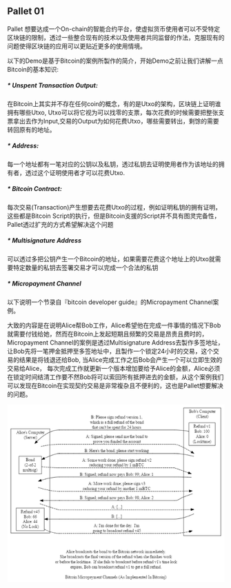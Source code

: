## Pallet 01

Pallet 想要达成一个On-chain的智能合约平台，使虚拟货币使用者可以不受特定区块链的限制，透过一些整合现有的技术以及使用者共同监督的作法，克服现有的问题使得区块链的应用可以更贴近更多的使用情境。

以下的Demo是基于Bitcoin的案例所製作的简介，开始Demo之前让我们讲解一点Bitcoin的基本知识:

##### * Unspent Transaction Output:
在Bitcoin上其实并不存在任何coin的概念，有的是Utxo的架构，区块链上证明谁拥有哪些Utxo, Utxo可以将它视为可以找零的支票，每次花费的时候需要把整张支票拿出去作为Input,交易的Output为如何花费Utxo，哪些需要转出，剩馀的需要转回原有的地址。

##### * Address:
每一个地址都有一笔对应的公钥以及私钥，透过私钥去证明使用者作为该地址的拥有者，透过这个证明使用者才可以花费Utxo.

##### * Bitcoin Contract:
每次交易(Transaction)产生想要去花费Utxo的过程，例如证明私钥的拥有证明，这些都是Bitcoin Script的执行，但是Bitcoin支援的Script并不具有图灵完备性，Pallet透过扩充的方式希望解决这个问题

##### * Multisignature Address
可以透过多把公钥产生一个Bitcoin的地址，如果需要花费这个地址上的Utxo就需要特定数量的私钥去签署交易才可以完成一个合法的私钥

##### * Micropayment Channel
以下说明一个节录自『bitcoin developer guide』的Micropayment Channel案例。

大致的内容是在说明Alice帮Bob工作，Alice希望他在完成一件事情的情况下Bob就需要付钱给她，然而在Bitcoin上发起短期且频繁的交易是昂贵且费时的，Micropayment Channel的案例是透过Multisignature Address去製作多签地址，让Bob先将一笔押金抵押至多签地址中，且製作一个锁定24小时的交易，这个交易的结果是将钱退还给Bob, 当Alice完成工作之后Bob会产生一个可以立即生效的交易给Alice， 每次完成工作就更新一个版本增加要给予Alice的金额，Alice必须在锁定时间结清工作要不然Bob将可以索回所有抵押进去的金额，从这个案例我们可以发现在Bitcoin在实现契约交易是非常複杂且不便利的，这也是Pallet想要解决的问题。

![](./micchl.png)
